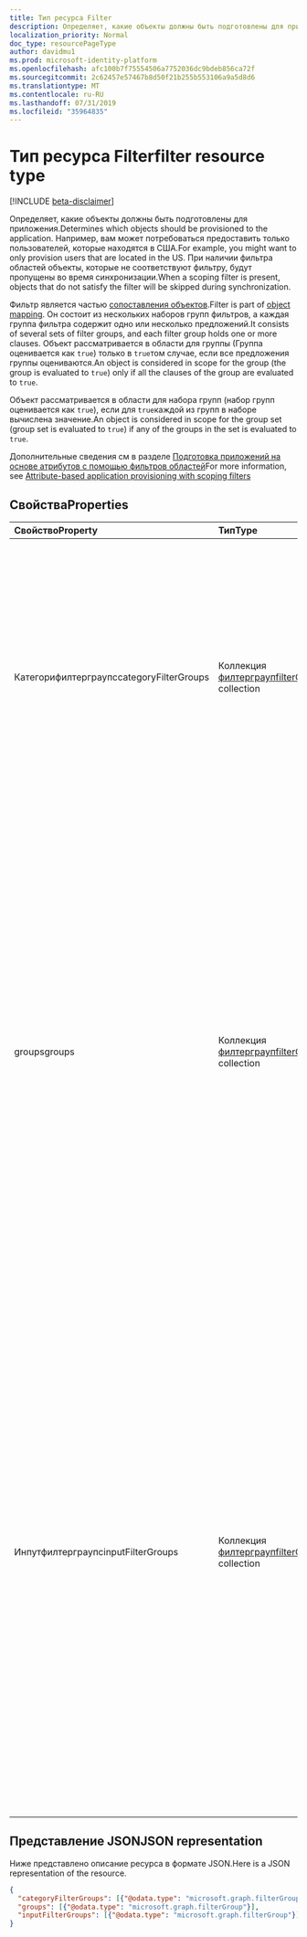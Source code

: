 ```yaml
---
title: Тип ресурса Filter
description: Определяет, какие объекты должны быть подготовлены для приложения. Например, вам может потребоваться предоставить только пользователей, которые находятся в США. При наличии фильтра областей объекты, которые не соответствуют фильтру, будут пропущены во время синхронизации.
localization_priority: Normal
doc_type: resourcePageType
author: davidmu1
ms.prod: microsoft-identity-platform
ms.openlocfilehash: afc100b7f75554506a7752036dc9bdeb856ca72f
ms.sourcegitcommit: 2c62457e57467b8d50f21b255b553106a9a5d8d6
ms.translationtype: MT
ms.contentlocale: ru-RU
ms.lasthandoff: 07/31/2019
ms.locfileid: "35964835"
---
```

# <a name="filter-resource-type"></a><span data-ttu-id="50ea5-105">Тип ресурса Filter</span><span class="sxs-lookup"><span data-stu-id="50ea5-105">filter resource type</span></span>

[!INCLUDE [beta-disclaimer](../../includes/beta-disclaimer.md)]

<span data-ttu-id="50ea5-106">Определяет, какие объекты должны быть подготовлены для приложения.</span><span class="sxs-lookup"><span data-stu-id="50ea5-106">Determines which objects should be provisioned to the application.</span></span> <span data-ttu-id="50ea5-107">Например, вам может потребоваться предоставить только пользователей, которые находятся в США.</span><span class="sxs-lookup"><span data-stu-id="50ea5-107">For example, you might want to only provision users that are located in the US.</span></span> <span data-ttu-id="50ea5-108">При наличии фильтра областей объекты, которые не соответствуют фильтру, будут пропущены во время синхронизации.</span><span class="sxs-lookup"><span data-stu-id="50ea5-108">When a scoping filter is present, objects that do not satisfy the filter will be skipped during synchronization.</span></span>

<span data-ttu-id="50ea5-109">Фильтр является частью [сопоставления объектов](synchronization-objectmapping.md).</span><span class="sxs-lookup"><span data-stu-id="50ea5-109">Filter is part of [object mapping](synchronization-objectmapping.md).</span></span> <span data-ttu-id="50ea5-110">Он состоит из нескольких наборов групп фильтров, а каждая группа фильтра содержит одно или несколько предложений.</span><span class="sxs-lookup"><span data-stu-id="50ea5-110">It consists of several sets of filter groups, and each filter group holds one or more clauses.</span></span> <span data-ttu-id="50ea5-111">Объект рассматривается в области для группы (Группа оценивается как `true`) только в `true`том случае, если все предложения группы оцениваются.</span><span class="sxs-lookup"><span data-stu-id="50ea5-111">An object is considered in scope for the group (the group is evaluated to `true`) only if all the clauses of the group are evaluated to `true`.</span></span>

<span data-ttu-id="50ea5-112">Объект рассматривается в области для набора групп (набор групп оценивается как `true`), если для `true`каждой из групп в наборе вычислена значение.</span><span class="sxs-lookup"><span data-stu-id="50ea5-112">An object is considered in scope for the group set (group set is evaluated to `true`) if any of the groups in the set is evaluated to `true`.</span></span>

<span data-ttu-id="50ea5-113">Дополнительные сведения см в разделе [Подготовка приложений на основе атрибутов с помощью фильтров областей](https://docs.microsoft.com/en-us/azure/active-directory/active-directory-saas-scoping-filters)</span><span class="sxs-lookup"><span data-stu-id="50ea5-113">For more information, see [Attribute-based application provisioning with scoping filters](https://docs.microsoft.com/en-us/azure/active-directory/active-directory-saas-scoping-filters)</span></span>

## <a name="properties"></a><span data-ttu-id="50ea5-114">Свойства</span><span class="sxs-lookup"><span data-stu-id="50ea5-114">Properties</span></span>
| <span data-ttu-id="50ea5-115">Свойство</span><span class="sxs-lookup"><span data-stu-id="50ea5-115">Property</span></span>     | <span data-ttu-id="50ea5-116">Тип</span><span class="sxs-lookup"><span data-stu-id="50ea5-116">Type</span></span>   |<span data-ttu-id="50ea5-117">Описание</span><span class="sxs-lookup"><span data-stu-id="50ea5-117">Description</span></span>|
|:---------------|:--------|:----------|
|<span data-ttu-id="50ea5-118">Категорифилтерграупс</span><span class="sxs-lookup"><span data-stu-id="50ea5-118">categoryFilterGroups</span></span>|<span data-ttu-id="50ea5-119">Коллекция [филтерграуп](synchronization-filtergroup.md)</span><span class="sxs-lookup"><span data-stu-id="50ea5-119">[filterGroup](synchronization-filtergroup.md) collection</span></span>|<span data-ttu-id="50ea5-120">`*Experimental*`Набор групп фильтров, используемый, чтобы определить, принадлежит ли данный объект и должен ли он обрабатываться как часть этого сопоставления объектов.</span><span class="sxs-lookup"><span data-stu-id="50ea5-120">`*Experimental*` Filter group set used to decide whether given object belongs and should be processed as part of this object mapping.</span></span> <span data-ttu-id="50ea5-121">Объект считается в области действия, \*Если любая из групп в коллекции оценивается как `true` \*.</span><span class="sxs-lookup"><span data-stu-id="50ea5-121">An object is considered in scope *if ANY of the groups in the collection is evaluated to `true`*.</span></span>|
|<span data-ttu-id="50ea5-122">groups</span><span class="sxs-lookup"><span data-stu-id="50ea5-122">groups</span></span>|<span data-ttu-id="50ea5-123">Коллекция [филтерграуп](synchronization-filtergroup.md)</span><span class="sxs-lookup"><span data-stu-id="50ea5-123">[filterGroup](synchronization-filtergroup.md) collection</span></span>|<span data-ttu-id="50ea5-124">Набор групп фильтров, используемый для определения того, находится ли заданный объект в области для подготовки.</span><span class="sxs-lookup"><span data-stu-id="50ea5-124">Filter group set used to decide whether given object is in scope for provisioning.</span></span> <span data-ttu-id="50ea5-125">**Это фильтр, который следует использовать в большинстве случаев**.</span><span class="sxs-lookup"><span data-stu-id="50ea5-125">**This is the filter which should be used in most cases**.</span></span> <span data-ttu-id="50ea5-126">Если объект, используемый для выполнения этого фильтра, в данный момент, а затем объект или фильтр изменились так, что фильтр не удовлетворен более длинным, такой объект \* будет передано.</span><span class="sxs-lookup"><span data-stu-id="50ea5-126">If an object used to satisfy this filter at a given moment, and then the object or the filter was changed so that filter is not satisfied any longer, such object \*will get de-provisioned".</span></span> <span data-ttu-id="50ea5-127">Объект считается в области действия, \*Если любая из групп в коллекции оценивается как `true` \*.</span><span class="sxs-lookup"><span data-stu-id="50ea5-127">An object is considered in scope *if ANY of the groups in the collection is evaluated to `true`*.</span></span>|
|<span data-ttu-id="50ea5-128">Инпутфилтерграупс</span><span class="sxs-lookup"><span data-stu-id="50ea5-128">inputFilterGroups</span></span>|<span data-ttu-id="50ea5-129">Коллекция [филтерграуп](synchronization-filtergroup.md)</span><span class="sxs-lookup"><span data-stu-id="50ea5-129">[filterGroup](synchronization-filtergroup.md) collection</span></span>|<span data-ttu-id="50ea5-130">`*Experimental*`Набор групп фильтров, используемый для фильтрации объектов на раннем этапе чтения их из каталога.</span><span class="sxs-lookup"><span data-stu-id="50ea5-130">`*Experimental*` Filter group set used to filter out objects at the early stage of reading them from the directory.</span></span> <span data-ttu-id="50ea5-131">Если объект не соответствует этому фильтру, он не будет обрабатываться далее.</span><span class="sxs-lookup"><span data-stu-id="50ea5-131">If an object doesn't satisfy this filter it will not be processed further.</span></span> <span data-ttu-id="50ea5-132">Важно понимать, что если объект, используемый для выполнения этого фильтра, в данный момент, а затем объект или фильтр изменился, так как фильтр больше не удовлетворен, такой объект *не*передается.</span><span class="sxs-lookup"><span data-stu-id="50ea5-132">Important to understand is that if an object used to satisfy this filter at a given moment, and then the object or the filter was changed so that filter is no longer satisfied, such object *will NOT get de-provisioned*.</span></span> <span data-ttu-id="50ea5-133">Объект считается в области действия, \*Если любая из групп в коллекции оценивается как `true` \*.</span><span class="sxs-lookup"><span data-stu-id="50ea5-133">An object is considered in scope *if ANY of the groups in the collection is evaluated to `true`*.</span></span> |

## <a name="json-representation"></a><span data-ttu-id="50ea5-134">Представление JSON</span><span class="sxs-lookup"><span data-stu-id="50ea5-134">JSON representation</span></span>

<span data-ttu-id="50ea5-135">Ниже представлено описание ресурса в формате JSON.</span><span class="sxs-lookup"><span data-stu-id="50ea5-135">Here is a JSON representation of the resource.</span></span>

<!-- {
  "blockType": "resource",
  "optionalProperties": [

  ],
  "@odata.type": "microsoft.graph.filter"
}-->

```json
{
  "categoryFilterGroups": [{"@odata.type": "microsoft.graph.filterGroup"}],
  "groups": [{"@odata.type": "microsoft.graph.filterGroup"}],
  "inputFilterGroups": [{"@odata.type": "microsoft.graph.filterGroup"}]
}

```

<!-- uuid: 8fcb5dbc-d5aa-4681-8e31-b001d5168d79
2015-10-25 14:57:30 UTC -->
<!--
{
  "type": "#page.annotation",
  "description": "filter resource",
  "keywords": "",
  "section": "documentation",
  "tocPath": "",
  "suppressions": []
}
-->
